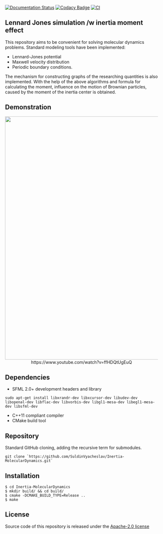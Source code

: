 [![Documentation Status](https://readthedocs.org/projects/simulationpracticemd/badge/?version=latest)](https://simulationpracticemd.readthedocs.io/en/latest/?badge=latest)
[![Codacy Badge](https://app.codacy.com/project/badge/Grade/0fb7c77817fe41368642070f959648b5)](https://www.codacy.com/gh/SuldinVyacheslav/Inertia-MolecularDynamics/dashboard?utm_source=github.com&amp;utm_medium=referral&amp;utm_content=SuldinVyacheslav/practice&amp;utm_campaign=Badge_Grade)
[![CI](https://github.com/SuldinVyacheslav/Inertia-MolecularDynamics/actions/workflows/CI.yml/badge.svg?branch=main)](https://github.com/SuldinVyacheslav/Inertia-MolecularDynamics/actions/workflows/CI.yml)

## Lennard Jones simulation /w inertia moment effect

This repository aims to be convenient for solving molecular dynamics problems. 
Standard modeling tools have been implemented:  
* Lennard-Jones potential  
* Maxwell velocity distribution  
* Periodic boundary conditions.  

The mechanism for constructing graphs of the researching quantities is also implemented.
With the help of the above algorithms and formula for calculating the moment, influence on the motion of Brownian particles, caused by the moment of the inertia center is obtained.

## Demonstration

<p align="center">
      <img src="https://i.ibb.co/MG8sK87/as.png" width=800>
      https://www.youtube.com/watch?v=ffHDQtUgEuQ
</p>

## Dependencies

* SFML 2.0+ development headers and library

```
sudo apt-get install libxrandr-dev libxcursor-dev libudev-dev libopenal-dev libflac-dev libvorbis-dev libgl1-mesa-dev libegl1-mesa-dev libsfml-dev
```

* C++11 compliant compiler
* CMake build tool

## Repository 

Standard GitHub cloning, adding the recursive term for submodules.

```
git clone `https://github.com/SuldinVyacheslav/Inertia-MolecularDynamics.git`
```

## Installation

```
$ cd Inertia-MolecularDynamics
$ mkdir build/ && cd build/
$ cmake -DCMAKE_BUILD_TYPE=Release ..
$ make
```

## License

Source code of this repository is released under
the [Apache-2.0 license](https://choosealicense.com/licenses/apache-2.0/)
